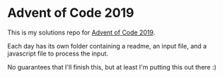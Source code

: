 # Advent of Code 2019

This is my solutions repo for [Advent of Code 2019](https://adventofcode.com/2019).

Each day has its own folder containing a readme, an input file, and a javascript
file to process the input.

No guarantees that I'll finish this, but at least I'm putting this out there :)